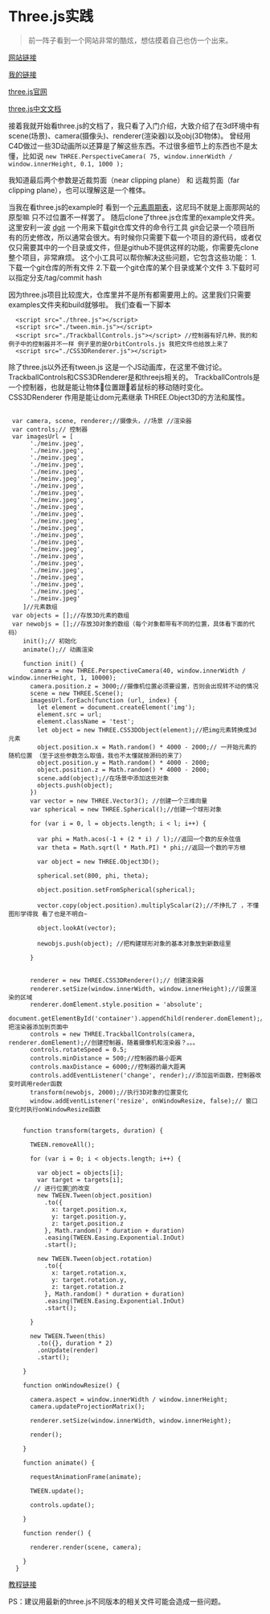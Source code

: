 # Three.js实践

>前一阵子看到一个网站非常的酷炫，想估摸着自己也仿一个出来。

[网站链接](http://www.rolexawards.com/40/map)

[我的链接](https://htmlpreview.github.io/?https://github.com/NBSeven/threeJs/blob/master/realmap.html)

[three.js官网](https://threejs.org/)

[three.js中文文档](http://techbrood.com/threejs/docs/)

接着我就开始看three.js的文档了，我只看了入门介绍，大致介绍了在3d环境中有scene(场景)、camera(摄像头)、renderer(渲染器)以及obj(3D物体)。
曾经用C4D做过一些3D动画所以还算是了解这些东西。不过很多细节上的东西也不是太懂，比如说
` new THREE.PerspectiveCamera( 75, window.innerWidth / window.innerHeight, 0.1, 1000 ); `

我知道最后两个参数是近裁剪面（near clipping plane） 和 远裁剪面（far clipping plane），也可以理解这是一个椎体。

当我在看three.js的example时 看到一个[元素周期表](https://threejs.org/examples/#css3d_periodictable)，这尼玛不就是上面那网站的原型嘛 只不过位置不一样罢了。
随后clone了three.js仓库里的example文件夹。
这里安利一波 [dgit](https://github.com/hujiulong/dgit)
一个用来下载git仓库文件的命令行工具
git会记录一个项目所有的历史修改，所以通常会很大。有时候你只需要下载一个项目的源代码，或者仅仅只需要其中的一个目录或文件，但是github不提供这样的功能，你需要先clone整个项目，非常麻烦。
这个小工具可以帮你解决这些问题，它包含这些功能：
1.下载一个git仓库的所有文件
2.下载一个git仓库的某个目录或某个文件
3.下载时可以指定分支/tag/commit hash

因为three.js项目比较庞大，仓库里并不是所有都需要用上的。这里我们只需要examples文件夹和build就够啦。
我们查看一下脚本
```
  <script src="./three.js"></script>
  <script src="./tween.min.js"></script>
  <script src="./TrackballControls.js"></script> //控制器有好几种，我的和例子中的控制器并不一样 例子里的是OrbitControls.js 我把文件也给放上来了
  <script src="./CSS3DRenderer.js"></script>

```
除了three.js以外还有tween.js 这是一个JS动画库，在这里不做讨论。
TrackballControls和CSS3DRenderer是和threejs相关的。
TrackballControls是一个控制器，也就是能让物体位置跟着鼠标的移动随时变化。
CSS3DRenderer 作用是能让dom元素继承 THREE.Object3D的方法和属性。
```
 
 var camera, scene, renderer;//摄像头，//场景 //渲染器
 var controls;// 控制器
 var imagesUrl = [
      './meinv.jpeg',
      './meinv.jpeg',
      './meinv.jpeg',
      './meinv.jpeg',
      './meinv.jpeg',
      './meinv.jpeg',
      './meinv.jpeg',
      './meinv.jpeg',
      './meinv.jpeg',
      './meinv.jpeg',
      './meinv.jpeg',
      './meinv.jpeg',
      './meinv.jpeg',
      './meinv.jpeg',
      './meinv.jpeg',
      './meinv.jpeg',
      './meinv.jpeg',
      './meinv.jpeg',
      './meinv.jpeg',
      './meinv.jpeg',
      './meinv.jpeg',
      './meinv.jpeg',
      './meinv.jpeg'
    ]//元素数组
 var objects = [];//存放3D元素的数组
 var newobjs = [];//存放3D对象的数组（每个对象都带有不同的位置，具体看下面的代码） 
    init();// 初始化
    animate();// 动画渲染

    function init() {
      camera = new THREE.PerspectiveCamera(40, window.innerWidth / window.innerHeight, 1, 10000);
      camera.position.z = 3000;//摄像机位置必须要设置，否则会出现转不动的情况
      scene = new THREE.Scene();
      imagesUrl.forEach(function (url, index) {
        let element = document.createElement('img');
        element.src = url;
        element.className = 'test';
        let object = new THREE.CSS3DObject(element);//把img元素转换成3d元素
        object.position.x = Math.random() * 4000 - 2000;// 一开始元素的随机位置 （至于这些参数怎么取值，我也不太懂就按源码的来了）
        object.position.y = Math.random() * 4000 - 2000;
        object.position.z = Math.random() * 4000 - 2000;
        scene.add(object);//在场景中添加这些对象
        objects.push(object);
      })
      var vector = new THREE.Vector3(); //创建一个三维向量
      var spherical = new THREE.Spherical();//创建一个球形对象

      for (var i = 0, l = objects.length; i < l; i++) {

        var phi = Math.acos(-1 + (2 * i) / l);//返回一个数的反余弦值
        var theta = Math.sqrt(l * Math.PI) * phi;//返回一个数的平方根

        var object = new THREE.Object3D();

        spherical.set(800, phi, theta);

        object.position.setFromSpherical(spherical);

        vector.copy(object.position).multiplyScalar(2);//不挣扎了 ，不懂图形学得我 看了也是不明白~

        object.lookAt(vector);

        newobjs.push(object); //把构建球形对象的基本对象放到新数组里

      }


      renderer = new THREE.CSS3DRenderer();// 创建渲染器
      renderer.setSize(window.innerWidth, window.innerHeight);//设置渲染的区域
      renderer.domElement.style.position = 'absolute';
      document.getElementById('container').appendChild(renderer.domElement);//把渲染器添加到页面中
      controls = new THREE.TrackballControls(camera, renderer.domElement);//创建控制器，随着摄像机和渲染器？。。。
      controls.rotateSpeed = 0.5;
      controls.minDistance = 500;//控制器的最小距离
      controls.maxDistance = 6000;//控制器的最大距离
      controls.addEventListener('change', render);//添加监听函数，控制器改变时调用reder函数
      transform(newobjs, 2000);//执行3D对象的位置变化
      window.addEventListener('resize', onWindowResize, false);// 窗口变化时执行onWindowResize函数


    function transform(targets, duration) {

      TWEEN.removeAll();

      for (var i = 0; i < objects.length; i++) {

        var object = objects[i];
        var target = targets[i];
       // 进行位置的改变
        new TWEEN.Tween(object.position)
          .to({
            x: target.position.x,
            y: target.position.y,
            z: target.position.z
          }, Math.random() * duration + duration)
          .easing(TWEEN.Easing.Exponential.InOut)
          .start();

        new TWEEN.Tween(object.rotation)
          .to({
            x: target.rotation.x,
            y: target.rotation.y,
            z: target.rotation.z
          }, Math.random() * duration + duration)
          .easing(TWEEN.Easing.Exponential.InOut)
          .start();

      }

      new TWEEN.Tween(this)
        .to({}, duration * 2)
        .onUpdate(render)
        .start();

    }

    function onWindowResize() {

      camera.aspect = window.innerWidth / window.innerHeight;
      camera.updateProjectionMatrix();

      renderer.setSize(window.innerWidth, window.innerHeight);

      render();

    }

    function animate() {

      requestAnimationFrame(animate);

      TWEEN.update();

      controls.update();

    }

    function render() {

      renderer.render(scene, camera);

    }
  }
```
[教程链接](https://www.cnblogs.com/createGod/p/7004428.html)

PS：建议用最新的three.js不同版本的相关文件可能会造成一些问题。
